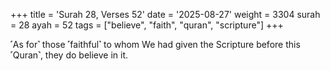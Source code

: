+++
title = 'Surah 28, Verses 52'
date = '2025-08-27'
weight = 3304
surah = 28
ayah = 52
tags = ["believe", "faith", "quran", "scripture"]
+++

˹As for˺ those ˹faithful˺ to whom We had given the Scripture before this ˹Quran˺, they do believe in it.